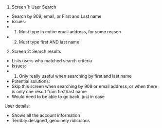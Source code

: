 1. Screen 1: User Search
- Search by 909, email, or First and Last name
- Issues:
- 1. Must type in entire email address, for some reason
- 2. Must type first AND last name

2. Screen 2: Search results
- Lists users who matched search criteria
- Issues: 
- 1. Only really useful when searching by first and last name
- Potential solutions:
- Skip this screen when searching by 909 or email address, or when there is only one result from first/last name
- Would need to be able to go back, just in case

User details:
- Shows all the account information
- Terribly designed, genuinely ridiculous
